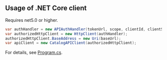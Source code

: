 ## Usage of .NET Core client

Requires net5.0 or higher.

``` csharp
var authHandler = new APIAuthHandler(tokenUrl, scope, clientId, clientSecret);
var authorizedHttpClient = new HttpClient(authHandler);
authorizedHttpClient.BaseAddress = new Uri(baseUrl);
var apiClient = new CatalogAPIClient(authorizedHttpClient);
```

For details, see [Program.cs](./Program.cs).